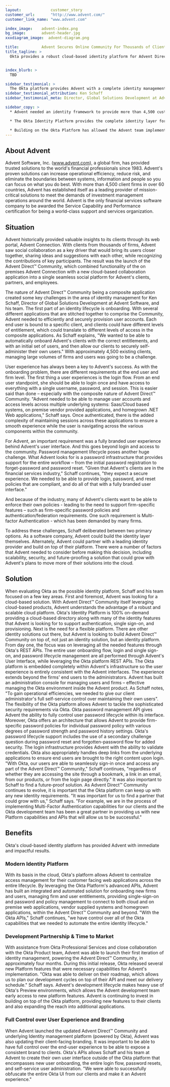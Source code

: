 ```yaml
---
layout:             customer_story
customer_url:       "http://www.advent.com/"
customer_link_name: "www.advent.com"

index_image:    advent-index.png
bg_image:       advent-header.jpg
xxxdiagram_image:  advent-diagram.png

title:          Advent Secures Online Community For Thousands of Clients with Okta
title_tagline: >
  Okta provides a robust cloud-based identity platform for Advent Direct™, Advent's cloud platform for investment management professionals.  With thousands of financial institutions accessing the online Advent Direct™ Community, Advent uses Okta's identity layer to enhance security while providing seamless access to help Advent clients, partners, and employees connect with the content and people most relevant to their needs.


index_blurb: >
  TBD

sidebar_testimonial: >
  The Okta platform provides Advent with a complete identity management platform that enabled us to quickly provide secure access for our clients to our cloud applications.
sidebar_testimonial_attribution: Ken Schaff
sidebar_testimonial_meta: Director, Global Solutions Development at Advent Software

sidebar_copy: >
  * Advent needed an identity framework to provide more than 4,500 customers with seamless access to an on-premises product, a new SaaS product, and a 3rd party community portal.

  * The Okta Identity Platform provides the complete identity layer for Advent's products and provides users with a fully Advent-branded experience.

  * Building on the Okta Platform has allowed the Advent team implement comprehensive and future-proof identity and access management while freeing up engineering resources to focus on building new features that customers demand.
---
```





## About Advent

Advent Software, Inc. (www.advent.com), a global firm, has provided trusted solutions to the world's financial professionals since 1983.  Advent's proven solutions can increase operational efficiency, reduce risk, and eliminate the boundaries between systems, information and people so you can focus on what you do best.  With more than 4,500 client firms in over 60 countries, Advent has established itself as a leading provider of mission-critical solutions to meet the demands of investment management operations around the world.  Advent is the only financial services software company to be awarded the Service Capability and Performance certification for being a world-class support and services organization. 


## Situation

Advent historically provided valuable insights to its clients through its web portal, Advent Connection.  With clients from thousands of firms, Advent saw social collaboration as a key driver that would bring its users closer together, sharing ideas and suggestions with each other, while recognizing the contributions of key participants.  The result was the launch of the Advent Direct™ Community, which combined functionality of the on premises Advent Connection with a new cloud-based collaboration application into a single seamless social platform for Advent's clients, partners, and employees.

The nature of Advent Direct™ Community being a composite application created some key challenges in the area of identity management for Ken Schaff, Director of Global Solutions Development at Advent Software, and his team.  The first part of an identity lifecycle is onboarding.  With several different applications that are stitched together to comprise the Community, Advent needed to efficiently and securely provision user accounts.  Each end user is bound to a specific client, and clients could have different levels of entitlement, which could translate to different levels of access in the composite applications.  As Schaff explains, "We wanted to be able to automatically onboard Advent's clients with the correct entitlements, and with an initial set of users, and then allow our clients to securely self-administer their own users."  With approximately 4,500 existing clients, managing large volumes of firms and users was going to be a challenge.

User experience has always been a key to Advent's success.  As with the onboarding problem, there are different requirements at the end user and firm level.  The first thing a user experiences is the login flow.  From an end user standpoint, she should be able to login once and have access to everything with a single username, password, and session.  This is easier said than done – especially with the composite nature of Advent Direct™ Community.  "Advent needed to be able to manage user accounts and access levels across multiple underlying systems:  Saas/Cloud based systems, on premise vendor provided applications, and homegrown .NET Web applications," Schaff says.  Once authenticated, there is the added complexity of maintaining sessions across these applications to ensure a smooth experience while the user is navigating across the various components within the community.

For Advent, an important requirement was a fully branded user experience behind Advent's user interface.  And this goes beyond login and access to the community.  Password management lifecycle poses another huge challenge.  What Advent looks for is a password infrastructure that provides support for the entire workflow – from the initial password registration to forget-password and password reset.  "Given that Advent's clients are in the financial services industry," Schaff continues, "they expect a secure experience.  We needed to be able to provide login, password, and reset policies that are compliant, and do all of that with a fully branded user interface."  

And because of the industry, many of Advent's clients want to be able to enforce their own policies - leading to the need to support firm-specific features – such as firm-specific password policies and authentication/federation requirements.  One such requirement is Multi-factor Authentication - which has been demanded by many firms.

To address these challenges, Schaff deliberated between two primary options.  As a software company, Advent could build the identity layer themselves.  Alternately, Advent could partner with a leading identity provider and build on top of their platform.  There were a number of factors that Advent needed to consider before making this decision, including scalability, security, and future-proofing a solution that could grow with Advent's plans to move more of their solutions into the cloud.


## Solution

When evaluating Okta as the possible identity platform, Schaff and his team focused on a few key areas.
First and foremost, Advent was looking for a cloud-based solution.  With Advent Direct™ Community itself leveraging cloud-based products, Advent understands the advantage of a robust and scalable cloud platform.  Okta's Identity Platform is 100% on-demand providing a cloud-based directory along with many of the identity features that Advent is looking for to support authentication, single sign-on, and provisioning.
Next is the need for a flexible platform.  There are other identity solutions out there, but Advent is looking to build Advent Direct™ Community on top of, not just an identity solution, but an identity platform.  From day one, the focus was on leveraging all the needed features through Okta's REST APIs.  The entire user onboarding flow, login and single sign-on, and password lifecycle management are all performed through Advent's User Interface, while leveraging the Okta platform REST APIs.  The Okta platform is embedded completely within Advent's infrastructure so the user experience is entirely consistent with the Advent interfaces.  The experience extends beyond the firms' end users to the administrators.  Advent has built an administration console for managing users and firms – effective managing the Okta environment inside the Advent product. As Schaff notes, "To gain operational efficiencies, we needed to give our client administrator's full self-service control over maintaining their own users".
The flexibility of the Okta platform allows Advent to tackle the sophisticated security requirements via Okta.  Okta password management API gives Advent the ability to fully control user password lifecycle within its interface.  Moreover, Okta offers an architecture that allows Advent to provide firm-specific password policies for individual password policy with various degrees of password strength and password history settings.
Okta's password lifecycle support includes the use of a secondary challenge question during password reset and forgotten-password flow for added security.  The login infrastructure provides Advent with the ability to validate credentials.  Okta also appropriately handles deep links from the underlying applications to ensure end users are brought to the right content upon login.  "With Okta, our users are able to seamlessly sign-in once and access any part of the Advent Direct™ Community," Schaff continues, "regardless of whether they are accessing the site through a bookmark, a link in an email, from our products, or from the login page directly."
It was also important to Schaff to find a future-proof solution.  As Advent Direct™ Community continues to evolve, it is important that the Okta platform can keep up with any new identity requirements. "It was important for us to find a partner that could grow with us," Schaff says. "For example, we are in the process of implementing Multi-Factor Authentication capabilities for our clients and the Okta development team has been a great partner in providing us with new Platform capabilities and APIs that will allow us to be successful."


## Benefits

Okta's cloud-based identity platform has provided Advent with immediate and impactful results.

### Modern Identity Platform

With its basis in the cloud, Okta's platform allows Advent to centralize access management for their customer facing web applications across the entire lifecycle.  By leveraging the Okta Platform's advanced APIs, Advent has built an integrated and automated solution for onboarding new firms and users, managing firm and user entitlements, providing single-sign-on and password and policy management to connect to both cloud and on premise web applications, vendor supplied systems and homegrown applications, within the Advent Direct™ Community and beyond.    "With the Okta APIs," Schaff continues, "we have control over all of the Okta capabilities that we needed to automate the entire identity lifecycle."

### Development Partnership & Time to Market

With assistance from Okta Professional Services and close collaboration with the Okta Product team, Advent was able to launch their first iteration of identity management, powering the Advent Direct™ Community, in approximately four months.  During this initial release, Okta released several new Platform features that were necessary capabilities for Advent's implementation.  "Okta was able to deliver on their roadmap, which allows us to plan our development cycles on top of their API and meet our delivery schedule." Schaff says. Advent's development lifecycle makes heavy use of Okta's Preview environments, which allows the Advent development team early access to new platform features.  Advent is continuing to invest in building on top of the Okta platform, providing new features to their clients and also expanding the reach into additional applications.

### Full Control over User Experience and Branding

When Advent launched the updated Advent Direct™ Community and underlying Identity management platform (powered by Okta), Advent was also updating their client-facing branding.  It was important to be able to have full control over the end-user experience to be able to expose a consistent brand to clients. Okta's APIs allows Schaff and his team at Advent to create their own user interface outside of the Okta platform that encompasses new user onboarding, the entire login flow, password resets, and self-service user administration. "We were able to successfully obfuscate the entire Okta UI from our clients and make it an Advent experience."
